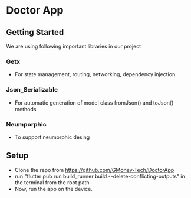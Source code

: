 # Doctor App

## Getting Started

We are using following important libraries in our project

### Getx
- For state management, routing, networking, dependency injection

### Json_Serializable
- For automatic generation of model class fromJson() and toJson() methods

### Neumporphic
- To support neumorphic desing


## Setup
- Clone the repo from https://github.com/GMoney-Tech/DoctorApp
- run "flutter pub run build_runner build --delete-conflicting-outputs" in the terminal from the root path
- Now, run the app on the device.
